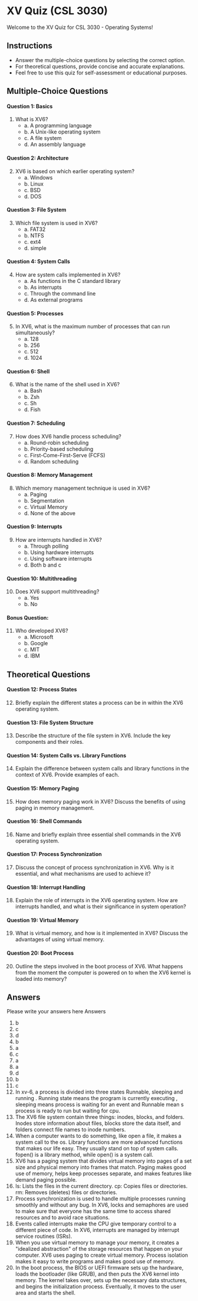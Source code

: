 # XV Quiz (CSL 3030)

Welcome to the XV Quiz for CSL 3030 - Operating Systems!



## Instructions
- Answer the multiple-choice questions by selecting the correct option.
- For theoretical questions, provide concise and accurate explanations.
- Feel free to use this quiz for self-assessment or educational purposes.

## Multiple-Choice Questions

#### Question 1: Basics
1. What is XV6?
   - a. A programming language
   - b. A Unix-like operating system
   - c. A file system
   - d. An assembly language

#### Question 2: Architecture
2. XV6 is based on which earlier operating system?
   - a. Windows
   - b. Linux
   - c. BSD
   - d. DOS

#### Question 3: File System
3. Which file system is used in XV6?
   - a. FAT32
   - b. NTFS
   - c. ext4
   - d. simple

#### Question 4: System Calls
4. How are system calls implemented in XV6?
   - a. As functions in the C standard library
   - b. As interrupts
   - c. Through the command line
   - d. As external programs

#### Question 5: Processes
5. In XV6, what is the maximum number of processes that can run simultaneously?
   - a. 128
   - b. 256
   - c. 512
   - d. 1024

#### Question 6: Shell
6. What is the name of the shell used in XV6?
   - a. Bash
   - b. Zsh
   - c. Sh
   - d. Fish

#### Question 7: Scheduling
7. How does XV6 handle process scheduling?
   - a. Round-robin scheduling
   - b. Priority-based scheduling
   - c. First-Come-First-Serve (FCFS)
   - d. Random scheduling

#### Question 8: Memory Management
8. Which memory management technique is used in XV6?
   - a. Paging
   - b. Segmentation
   - c. Virtual Memory
   - d. None of the above

#### Question 9: Interrupts
9. How are interrupts handled in XV6?
   - a. Through polling
   - b. Using hardware interrupts
   - c. Using software interrupts
   - d. Both b and c

#### Question 10: Multithreading
10. Does XV6 support multithreading?
    - a. Yes
    - b. No

#### Bonus Question:
11. Who developed XV6?
    - a. Microsoft
    - b. Google
    - c. MIT
    - d. IBM

## Theoretical Questions

#### Question 12: Process States
12. Briefly explain the different states a process can be in within the XV6 operating system.

#### Question 13: File System Structure
13. Describe the structure of the file system in XV6. Include the key components and their roles.

#### Question 14: System Calls vs. Library Functions
14. Explain the difference between system calls and library functions in the context of XV6. Provide examples of each.

#### Question 15: Memory Paging
15. How does memory paging work in XV6? Discuss the benefits of using paging in memory management.

#### Question 16: Shell Commands
16. Name and briefly explain three essential shell commands in the XV6 operating system.

#### Question 17: Process Synchronization
17. Discuss the concept of process synchronization in XV6. Why is it essential, and what mechanisms are used to achieve it?

#### Question 18: Interrupt Handling
18. Explain the role of interrupts in the XV6 operating system. How are interrupts handled, and what is their significance in system operation?

#### Question 19: Virtual Memory
19. What is virtual memory, and how is it implemented in XV6? Discuss the advantages of using virtual memory.

#### Question 20: Boot Process
20. Outline the steps involved in the boot process of XV6. What happens from the moment the computer is powered on to when the XV6 kernel is loaded into memory?

## Answers
Please write your answers here
Answers

1. b
2. c
3. d
4. b
5. a
6. c
7. a
8. a
9. d
10. b
11. c
12. In xv-6, a process is divided into three states Runnable, sleeping and running . Running state means the program is currently executing , sleeping means process is waiting for an event and Runnable mean s process is ready to run but waiting for cpu.
13. The XV6 file system contain three things: inodes, blocks, and folders. Inodes store information about files, blocks store the data itself, and folders connect file names to inode numbers.
14. When a computer wants to do something, like open a file, it makes a system call to the os. Library functions are more advanced functions that makes our life easy. They usually stand on top of system calls. fopen() is a library method, while open() is a system call.
15. XV6 has a paging system that divides virtual memory into pages of a set size and physical memory into frames that match. Paging makes good use of memory, helps keep processes separate, and makes features like demand paging possible.
16. ls: Lists the files in the current directory.
    cp: Copies files or directories.
    rm: Removes (deletes) files or directories.
17. Process synchronization is used to handle multiple processes running smoothly and without any bug. In XV6, locks and semaphores are used to make sure that everyone has the same time to access shared resources and to avoid race situations.
18. Events called interrupts make the CPU give temporary control to a different piece of code. In XV6, interrupts are managed by interrupt service routines (ISRs). 
19. When you use virtual memory to manage your memory, it creates a "idealized abstraction" of the storage resources that happen on your computer. XV6 uses paging to create virtual memory. Process isolation makes it easy to write programs and makes good use of memory.
20. In the boot process, the BIOS or UEFI firmware sets up the hardware, loads the bootloader (like GRUB), and then puts the XV6 kernel into memory. The kernel takes over, sets up the necessary data structures, and begins the initialization process. Eventually, it moves to the user area and starts the shell.

